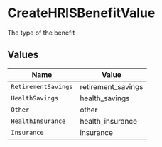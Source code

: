# CreateHRISBenefitValue

The type of the benefit


## Values

| Name                | Value               |
| ------------------- | ------------------- |
| `RetirementSavings` | retirement_savings  |
| `HealthSavings`     | health_savings      |
| `Other`             | other               |
| `HealthInsurance`   | health_insurance    |
| `Insurance`         | insurance           |